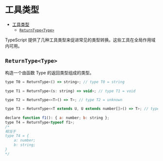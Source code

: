 # 工具类型

- [工具类型](#工具类型)
  - [`ReturnType<Type>`](#returntypetype)

TypeScript 提供了几种工具类型来促进常见的类型转换。这些工具在全局作用域内可用。

## `ReturnType<Type>`

构造一个由函数 Type 的返回类型组成的类型。

```js
type T0 = ReturnType<() => string>; // type T0 = string
     
type T1 = ReturnType<(s: string) => void>; // type T1 = void
     
type T2 = ReturnType<<T>() => T>; // type T2 = unknown

type T3 = ReturnType<<T extends U, U extends number[]>() => T>; // type T3 = number[]
     
declare function f1(): { a: number; b: string };
type T4 = ReturnType<typeof f1>;
/* 
相当于
type T4 = {
    a: number;
    b: string;
}
*/
```
